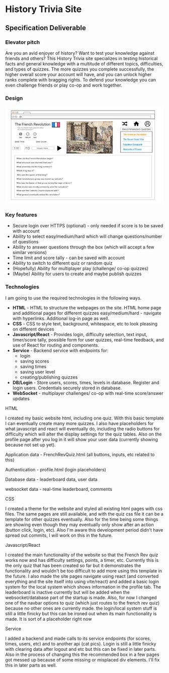 
# History Trivia Site

## Specification Deliverable

### Elevator pitch

Are you an avid enjoyer of history? Want to test your knowledge against friends and others? This History Trivia site specializes in testing historical facts and general knowledge with a multitude of different topics, difficulties, and types of quizzes. The more quizzes you complete successfully, the higher overall score your account will have, and you can unlock higher ranks complete with bragging rights. To defend your knowledge you can even challenge friends or play co-op and work together.

### Design

![French Revolution History Quiz Page Design](webmock.JPG)

### Key features

- Secure login over HTTPS (optional) - only needed if score is to be saved with account
- Ability to select easy/medium/hard which will change questions/number of questions
- Ability to answer questions through the box (which will accept a few similar versions)
- Time limit and score tally - can be saved with account
- Ability to switch to different quiz or random quiz
- (Hopefully) Ability for multiplayer play (challenge/ co-op quizzes)
- (Maybe) Ability for users to create and maybe publish quizzes

### Technologies

I am going to use the required technologies in the following ways.

- **HTML** - HTML to structure the webpages on the site. HTML home page and additional pages for different quizzes easy/medium/hard - navigate with hyperlinks. Additional log-in page as well.
- **CSS** - CSS to style text, background, whitespace, etc to look pleasing on different devices
- **Javascript/React** - Provides login, difficulty selection, text input, timer/score tally, possible form for user quizzes, real-time feedback, and use of React for routing and components.
- **Service** - Backend service with endpoints for:
  - login
  - saving scores
  - saving times
  - saving user level
  - creating/publishing quizzes
- **DB/Login** - Store users, scores, times, levels in database. Register and login users. Credentials securely stored in database.
- **WebSocket** - multiplayer challenges/ co-op with real-time score/answer updates

HTML

I created my basic website html, including one quiz. With this basic template I can eventually create many more quizzes. I also have placeholders for what javascript and react will eventually do, including the radio buttons for difficulty which will alter the display settings for the quiz tables. Also on the profile page after you log in it will show your user data (currently showing because not set up yet).

Application data - FrenchRevQuiz.html (all buttons, inputs, etc related to this) 

Authentication - profile.html (login placeholders) 

Database data - leaderboard data, user data 

websocket data - real-time leaderboard, comments

CSS

I created a theme for the website and styled all existing html pages with css files. The same pages are still available, and with the quiz css file it can be a template for other quizzes eventually. Also for the time being some things are showing even though they may eventually only show after an action (button click, login, etc). Also I'm aware this development period didn't have spread out commits, I will work on this in the future.

Javascript/React

I created the main functionality of the website so that the French Rev quiz works now and has difficulty settings, points, a timer, etc. Currently this is the only quiz that has been created so far but it demonstrates the functionality and wouldn't be too difficult to add more using this template in the future. I also made the site pages navigate using react (and converted everything and the site itself into using vite/react) and added a basic login system for the local system which shows information in the profile tab. The leaderboard is inactive currently but will be added when the websocket/database part of the startup is made. Also, for now I changed one of the navbar options to quiz (which just routes to the french rev quiz) because no other ones are currently made. the login/local system stuff is still a little finicky but this can be ironed out when its main functionality is made. It is sort of a placeholder right now

Service

I added a backend and made calls to its service endpoints (for scores, times, users, etc) and to another api (cat pics). Login is still a little finicky with clearing data after logout and etc but this can be fixed in later parts. Also in the process of changing this the recommended box in a few pages got messed up because of some missing or misplaced div elements. I'll fix this in later parts as well. 
